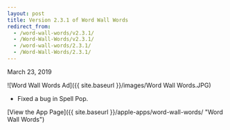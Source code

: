 ```yaml
---
layout: post
title: Version 2.3.1 of Word Wall Words
redirect_from:
  - /word-wall-words/v2.3.1/
  - /Word-Wall-Words/v2.3.1/
  - /word-wall-words/2.3.1/
  - /Word-Wall-Words/2.3.1/
---
```


March 23, 2019

![Word Wall Words Ad]({{ site.baseurl }}/images/Word Wall Words.JPG)

- Fixed a bug in Spell Pop.

[View the App Page]({{ site.baseurl }}/apple-apps/word-wall-words/  "Word Wall Words")
